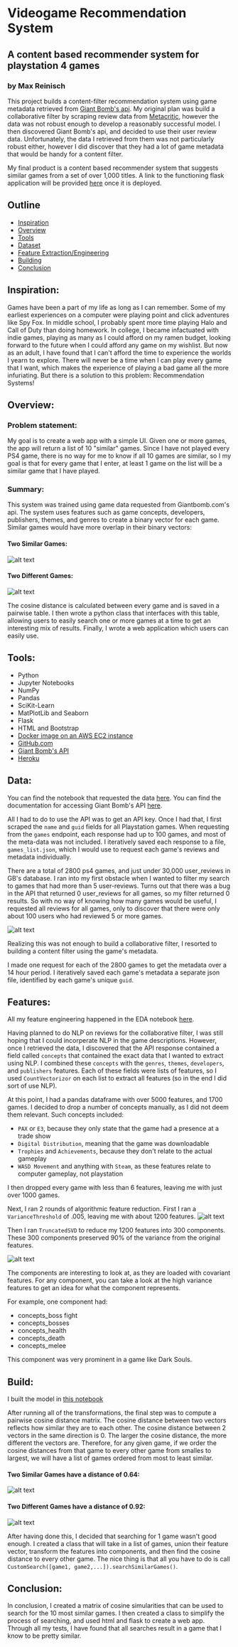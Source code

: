 # Videogame Recommendation System
## A content based recommender system for playstation 4 games
### by Max Reinisch

This project builds a content-filter recommendation system using game metadata retrieved from [Giant Bomb's api](https://www.giantbomb.com/api/).  My original plan was build a collaborative filter by scraping review data from [Metacritic](http://www.metacritic.com/game), however the data was not robust enough to develop a reasonably successful model.  I then discovered Giant Bomb's api, and decided to use their user review data.  Unfortunately, the data I retrieved from them was not particularly robust either, however I did discover that they had a lot of game metadata that would be handy for a content filter.  

My final product is a content based recommender system that suggests similar games from a set of over 1,000 titles.  A link to the functioning flask application will be provided [here](#) once it is deployed. 

## Outline
- [Inspiration](#inspiration)
- [Overview](#overview)
- [Tools](#tools)
- [Dataset](#data)
- [Feature Extraction/Engineering](#features)
- [Building](#build)
- [Conclusion](#conclusion)


<a id='inspiration'></a>
## Inspiration:
Games have been a part of my life as long as I can remember.  Some of my earliest experiences on a computer were playing point and click adventures like Spy Fox.  In middle school, I probably spent more time playing Halo and Call of Duty than doing homework.  In college, I became infactuated with indie games, playing as many as I could afford on my ramen budget, looking forward to the future when I could afford any game on my wishlist.  But now as an adult, I have found that I can't afford the time to experience the worlds I yearn to explore.  There will never be a time when I can play every game that I want, which makes the experience of playing a bad game all the more infuriating.  But there is a solution to this problem: Recommendation Systems!

<a id='intro'></a>
## Overview:
### Problem statement:
My goal is to create a web app with a simple UI.  Given one or more games, the app will return a list of 10 "similar" games.  Since I have not played every PS4 game, there is no way for me to know if all 10 games are similar, so I my goal is that for every game that I enter, at least 1 game on the list will be a similar game that I have played.  

### Summary:
This system was trained using game data requested from Giantbomb.com's api.  The system uses features such as game concepts, developers, publishers, themes, and genres to create a binary vector for each game.  Similar games would have more overlap in their binary vectors:

#### Two Similar Games:
![alt text](figures/venn_TombRaider_Uncharted4.png "Two Similar Games")

#### Two Different Games:
![alt text](figures/venn_StreetFighterV_RocketLeague.png "Two Different Games")


The cosine distance is calculated between every game and is saved in a pairwise table.  I then wrote a python class that interfaces with this table, allowing users to easily search one or more games at a time to get an interesting mix of results.  Finally, I wrote a web application which users can easily use.  


<a id='tools'></a>
## Tools:

* Python
* Jupyter Notebooks
* NumPy
* Pandas
* SciKit-Learn
* MatPlotLib and Seaborn
* Flask
* HTML and Bootstrap
* [Docker image on an AWS EC2 instance](https://aws.amazon.com/) 
* [GitHub.com](https://github.com/)
* [Giant Bomb's API](https://www.giantbomb.com/api/)
* [Heroku](https://www.heroku.com/)

<a id='data'></a>
## Data:
You can find the notebook that requested the data [here](GB_API_Scrape/01_Getting_Data.ipynb).
You can find the documentation for accessing Giant Bomb's API [here](https://www.giantbomb.com/api/documentation#toc-0-16).

All I had to do to use the API was to get an API key.  Once I had that, I first scraped the `name` and `guid` fields for all Playstation games.  When requesting from the `games` endpoint, each response had up to 100 games, and most of the meta-data was not included. I iteratively saved each response to a file, `games_list.json`, which I would use to request each game's reviews and metadata individually. 

There are a total of 2800 ps4 games, and just under 30,000 user_reviews in GB's database.  I ran into my first obstacle when I wanted to filter my search to games that had more than 5 user-reviews. Turns out that there was a bug in the API that returned 0 user_reviews for all games, so my filter returned 0 results. So with no way of knowing how many games would be useful, I requested all reviews for all games, only to discover that there were only about 100 users who had reviewed 5 or more games.  

![alt text](figures/userreviews.png "Not enough user reviews")


Realizing this was not enough to build a collaborative filter, I resorted to building a content filter using the game's metadata.  

I made one request for each of the 2800 games to get the metadata over a 14 hour period.  I iteratively saved each game's metadata a separate json file, identified by each game's unique `guid`.

<a id='features'></a>
## Features:
All my feature engineering happened in the EDA notebook [here](/02.2_Metadata_EDA.ipynb).

Having planned to do NLP on reviews for the collaborative filter, I was still hoping that I could incorperate NLP in the game descriptions.  However, once I retrieved the data, I discovered that the API response contained a field called `concepts` that contained the exact data that I wanted to extract using NLP.  I combined these `concepts` with the `genres`, `themes`, `developers`, and `publishers` features.  Each of these fields were lists of features, so I used `CountVectorizor` on each list to extract all features (so in the end I did sort of use NLP).  

At this point, I had a pandas dataframe with over 5000 features, and 1700 games.  I decided to drop a number of concepts manually, as I did not deem them relevant.  Such concepts included:
* `PAX` or `E3`, because they only state that the game had a presence at a trade show
* `Digital Distribution`, meaning that the game was downloadable
* `Trophies` and `Achievements`, because they don't relate to the actual gameplay
* `WASD Movement` and anything with `Steam`, as these features relate to computer gameplay, not playstation

I then dropped every game with less than 6 features, leaving me with just over 1000 games.  

Next, I ran 2 rounds of algorithmic feature reduction. First I ran a `VarianceThreshold` of .005, leaving me with about 1200 features.
![alt text](figures/num_feats.png "Number of features per game")

Then I ran `TruncatedSVD` to reduce my 1200 features into 300 components.  These 300 components preserved 90% of the variance from the original features.  

![alt text](figures/total_variance.png "Cumulative Sum of Variance per Component")

The components are interesting to look at, as they are loaded with covariant features.  For any component, you can take a look at the high variance features to get an idea for what the component represents.  

For example, one component had:
* concepts_boss fight
* concepts_bosses
* concepts_health
* concepts_death
* concepts_melee

This component was very prominent in a game like Dark Souls.    

<a id='build'></a>
## Build:
I built the model in [this notebook](/03_Build.ipynb)

After running all of the transformations, the final step was to compute a pairwise cosine distance matrix.  The cosine distance between two vectors reflects how similar they are to each other. The cosine distance between 2 vectors in the same direction is 0.  The larger the cosine distance, the more different the vectors are. Therefore, for any given game, if we order the cosine distances from that game to every other game from smalles to largest, we will have a list of games ordered from most to least similar.  

#### Two Similar Games have a distance of 0.64:
![alt text](figures/venn_TombRaider_Uncharted4.png "Two Similar Games")

#### Two Different Games have a distance of 0.92: 
![alt text](figures/venn_StreetFighterV_RocketLeague.png "Two Different Games")

After having done this, I decided that searching for 1 game wasn't good enough. I created a class that will take in a list of games, union their feature vector, transform the features into components, and then find the cosine distance to every other game.  The nice thing is that all you have to do is call `CustomSearch([game1, game2,...]).searchSimilarGames()`.

<a id='conclusion'></a>
## Conclusion:

In conclusion, I created a matrix of cosine simularities that can be used to search for the 10 most similar games.  I then created a class to simplify the process of searching, and used html and flask to create a web app.  Through all my tests, I have found that all searches result in a game that I know to be pretty similar. 